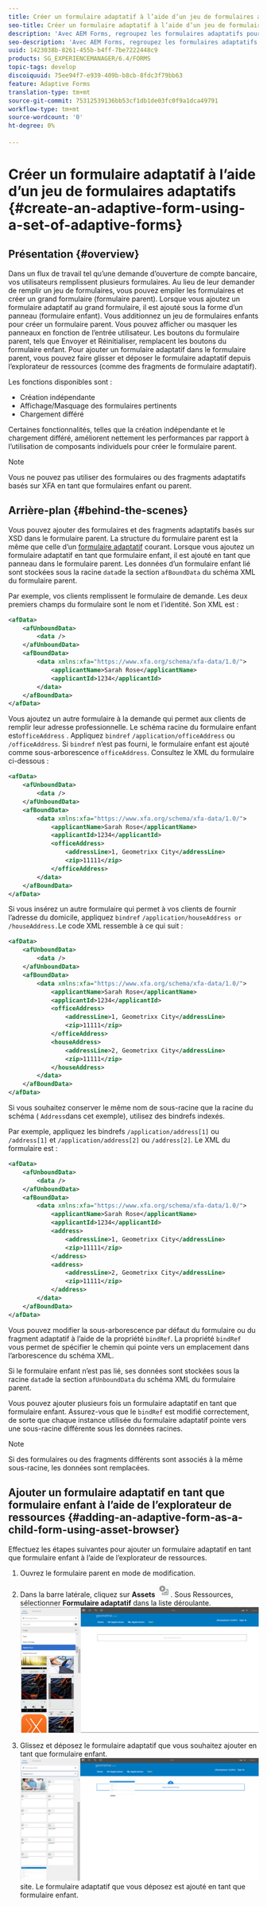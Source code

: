 ```yaml
---
title: Créer un formulaire adaptatif à l’aide d’un jeu de formulaires adaptatifs
seo-title: Créer un formulaire adaptatif à l’aide d’un jeu de formulaires adaptatifs
description: 'Avec AEM Forms, regroupez les formulaires adaptatifs pour générer un seul grand formulaire adaptatif et explorez ses fonctionnalités. '
seo-description: 'Avec AEM Forms, regroupez les formulaires adaptatifs pour générer un seul grand formulaire adaptatif et explorez ses fonctionnalités. '
uuid: 1423038b-8261-455b-b4ff-7be7222448c9
products: SG_EXPERIENCEMANAGER/6.4/FORMS
topic-tags: develop
discoiquuid: 75ee94f7-e939-409b-b8cb-8fdc3f79bb63
feature: Adaptive Forms
translation-type: tm+mt
source-git-commit: 75312539136bb53cf1db1de03fc0f9a1dca49791
workflow-type: tm+mt
source-wordcount: '0'
ht-degree: 0%

---
```



# Créer un formulaire adaptatif à l’aide d’un jeu de formulaires adaptatifs {#create-an-adaptive-form-using-a-set-of-adaptive-forms}

## Présentation {#overview}

Dans un flux de travail tel qu’une demande d’ouverture de compte bancaire, vos utilisateurs remplissent plusieurs formulaires. Au lieu de leur demander de remplir un jeu de formulaires, vous pouvez empiler les formulaires et créer un grand formulaire (formulaire parent). Lorsque vous ajoutez un formulaire adaptatif au grand formulaire, il est ajouté sous la forme d’un panneau (formulaire enfant). Vous additionnez un jeu de formulaires enfants pour créer un formulaire parent. Vous pouvez afficher ou masquer les panneaux en fonction de l’entrée utilisateur. Les boutons du formulaire parent, tels que Envoyer et Réinitialiser, remplacent les boutons du formulaire enfant. Pour ajouter un formulaire adaptatif dans le formulaire parent, vous pouvez faire glisser et déposer le formulaire adaptatif depuis l’explorateur de ressources (comme des fragments de formulaire adaptatif).

Les fonctions disponibles sont :

* Création indépendante
* Affichage/Masquage des formulaires pertinents
* Chargement différé

Certaines fonctionnalités, telles que la création indépendante et le chargement différé, améliorent nettement les performances par rapport à l’utilisation de composants individuels pour créer le formulaire parent.

>[!NOTE]
>
>Vous ne pouvez pas utiliser des formulaires ou des fragments adaptatifs basés sur XFA en tant que formulaires enfant ou parent.

## Arrière-plan {#behind-the-scenes}

Vous pouvez ajouter des formulaires et des fragments adaptatifs basés sur XSD dans le formulaire parent. La structure du formulaire parent est la même que celle d’un [formulaire adaptatif](/help/forms/using/prepopulate-adaptive-form-fields.md) courant. Lorsque vous ajoutez un formulaire adaptatif en tant que formulaire enfant, il est ajouté en tant que panneau dans le formulaire parent. Les données d’un formulaire enfant lié sont stockées sous la racine `data`de la section `afBoundData` du schéma XML du formulaire parent.

Par exemple, vos clients remplissent le formulaire de demande. Les deux premiers champs du formulaire sont le nom et l’identité. Son XML est :

```xml
<afData>
    <afUnboundData>
        <data />
    </afUnboundData>
    <afBoundData>
        <data xmlns:xfa="https://www.xfa.org/schema/xfa-data/1.0/">
            <applicantName>Sarah Rose</applicantName>
            <applicantId>1234</applicantId>
        </data>
    </afBoundData>
</afData>
```

Vous ajoutez un autre formulaire à la demande qui permet aux clients de remplir leur adresse professionnelle. Le schéma racine du formulaire enfant est`officeAddress` . Appliquez `bindref` `/application/officeAddress` ou `/officeAddress`. Si `bindref` n’est pas fourni, le formulaire enfant est ajouté comme sous-arborescence `officeAddress`. Consultez le XML du formulaire ci-dessous :

```xml
<afData>
    <afUnboundData>
        <data />
    </afUnboundData>
    <afBoundData>
        <data xmlns:xfa="https://www.xfa.org/schema/xfa-data/1.0/">
            <applicantName>Sarah Rose</applicantName>
            <applicantId>1234</applicantId>
            <officeAddress>
                <addressLine>1, Geometrixx City</addressLine>
                <zip>11111</zip>
            </officeAddress>
        </data>
    </afBoundData>
</afData>
```

Si vous insérez un autre formulaire qui permet à vos clients de fournir l’adresse du domicile, appliquez `bindref` `/application/houseAddress or /houseAddress.`Le code XML ressemble à ce qui suit :

```xml
<afData>
    <afUnboundData>
        <data />
    </afUnboundData>
    <afBoundData>
        <data xmlns:xfa="https://www.xfa.org/schema/xfa-data/1.0/">
            <applicantName>Sarah Rose</applicantName>
            <applicantId>1234</applicantId>
            <officeAddress>
                <addressLine>1, Geometrixx City</addressLine>
                <zip>11111</zip>
            </officeAddress>
            <houseAddress>
                <addressLine>2, Geometrixx City</addressLine>
                <zip>11111</zip>
            </houseAddress>
        </data>
    </afBoundData>
</afData>
```

Si vous souhaitez conserver le même nom de sous-racine que la racine du schéma ( `Address`dans cet exemple), utilisez des bindrefs indexés.

Par exemple, appliquez les bindrefs `/application/address[1]` ou `/address[1]` et `/application/address[2]` ou `/address[2]`. Le XML du formulaire est :

```xml
<afData>
    <afUnboundData>
        <data />
    </afUnboundData>
    <afBoundData>
        <data xmlns:xfa="https://www.xfa.org/schema/xfa-data/1.0/">
            <applicantName>Sarah Rose</applicantName>
            <applicantId>1234</applicantId>
            <address>
                <addressLine>1, Geometrixx City</addressLine>
                <zip>11111</zip>
            </address>
            <address>
                <addressLine>2, Geometrixx City</addressLine>
                <zip>11111</zip>
            </address>
        </data>
    </afBoundData>
</afData>
```

Vous pouvez modifier la sous-arborescence par défaut du formulaire ou du fragment adaptatif à l’aide de la propriété `bindRef`. La propriété `bindRef` vous permet de spécifier le chemin qui pointe vers un emplacement dans l’arborescence du schéma XML.

Si le formulaire enfant n’est pas lié, ses données sont stockées sous la racine `data`de la section `afUnboundData` du schéma XML du formulaire parent.

Vous pouvez ajouter plusieurs fois un formulaire adaptatif en tant que formulaire enfant. Assurez-vous que le `bindRef` est modifié correctement, de sorte que chaque instance utilisée du formulaire adaptatif pointe vers une sous-racine différente sous les données racines.

>[!NOTE]
>
>Si des formulaires ou des fragments différents sont associés à la même sous-racine, les données sont remplacées.

## Ajouter un formulaire adaptatif en tant que formulaire enfant à l’aide de l’explorateur de ressources  {#adding-an-adaptive-form-as-a-child-form-using-asset-browser}

Effectuez les étapes suivantes pour ajouter un formulaire adaptatif en tant que formulaire enfant à l’aide de l’explorateur de ressources.

1. Ouvrez le formulaire parent en mode de modification.
1. Dans la barre latérale, cliquez sur **Assets** ![assets-browser](assets/assets-browser.png). Sous Ressources, sélectionner **Formulaire adaptatif** dans la liste déroulante.
   [ ![Sélection d’un formulaire adaptatif dans Ressources](assets/asset.png)](assets/asset-1.png)

1. Glissez et déposez le formulaire adaptatif que vous souhaitez ajouter en tant que formulaire enfant.
   [ ![Faites glisser et déposez le formulaire adaptatif dans votre ](assets/drag-drop.png)](assets/drag-drop-1.png)site. Le formulaire adaptatif que vous déposez est ajouté en tant que formulaire enfant.

